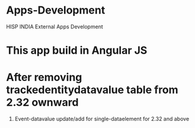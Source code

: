 # Apps-Development
HISP INDIA External Apps Development

# This app build in Angular JS

# After removing trackedentitydatavalue table from 2.32 ownward

1) Event-datavalue update/add for single-dataelement for 2.32 and above



